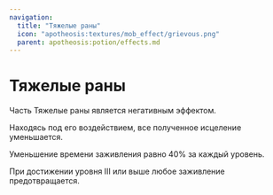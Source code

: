 ```yaml
---
navigation:
  title: "Тяжелые раны"
  icon: "apotheosis:textures/mob_effect/grievous.png"
  parent: apotheosis:potion/effects.md
---
```


# Тяжелые раны

Часть <Color id="red">Тяжелые раны</Color> является негативным эффектом.

Находясь под его воздействием, все полученное исцеление уменьшается.

Уменьшение времени заживления равно 40% за каждый уровень.

При достижении уровня III или выше любое заживление предотвращается.

